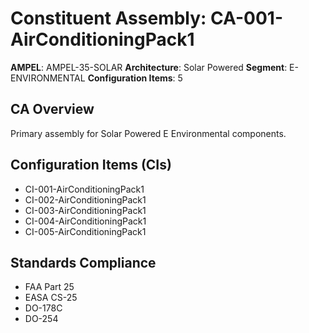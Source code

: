 # Constituent Assembly: CA-001-AirConditioningPack1

**AMPEL**: AMPEL-35-SOLAR
**Architecture**: Solar Powered
**Segment**: E-ENVIRONMENTAL
**Configuration Items**: 5

## CA Overview
Primary assembly for Solar Powered E Environmental components.

## Configuration Items (CIs)
- CI-001-AirConditioningPack1
- CI-002-AirConditioningPack1
- CI-003-AirConditioningPack1
- CI-004-AirConditioningPack1
- CI-005-AirConditioningPack1

## Standards Compliance
- FAA Part 25
- EASA CS-25
- DO-178C
- DO-254

